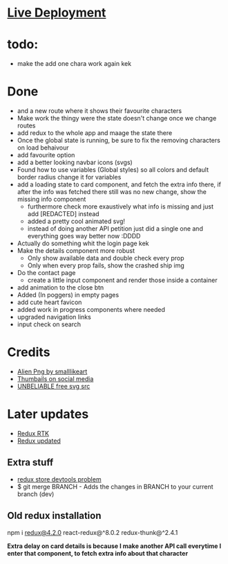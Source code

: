 # [Live Deployment](https://rick-morty-vite-react.vercel.app/)

# todo:
- make the add one chara work again kek

# Done
- and a new route where it shows their favourite characters
- Make work the thingy were the state doesn't change once we change routes
- add redux to the whole app and maage the state there
- Once the global state is running, be sure to fix the removing characters on load behaivour
- add favourite option
- add a better looking navbar icons (svgs)
- Found how to use variables (Global styles) so all colors and default border radius change it for variables
- add a loading state to card component, and fetch the extra info there, if after the info was fetched there still was no new change, show the missing info component
  - furthermore check more exaustively what info is missing and just add [REDACTED] instead
  - added a pretty cool animated svg!
  - instead of doing another API petition just did a single one and everything goes way better now :DDDD
- Actually do something whit the login page kek
- Make the details component more robust
  - Only show available data and double check every prop
  - Only when every prop fails, show the crashed ship img
- Do the contact page
  - create a little input component and render those inside a container 
- add animation to the close btn
- Added (In poggers) in empty pages
- add cute heart favicon
- added work in progress components where needed
- upgraded navigation links
- input check on search


# Credits
- [Alien Png by smalllikeart](https://www.flaticon.com/authors/smalllikeart)
- [Thumbails on social media](https://css-tricks.com/essential-meta-tags-social-media/)
- [UNBELIABLE free svg src](https://loading.io/)

# Later updates
- [Redux RTK](https://redux-toolkit.js.org/rtk-query/overview)
- [Redux updated](https://redux.js.org/tutorials/fundamentals/part-6-async-logic#example-rest-api-and-client)

## Extra stuff
- [redux store devtools problem](https://github.com/jhen0409/react-native-debugger/issues/280)
- $ git merge BRANCH - Adds the changes in BRANCH to your current branch (dev) 


## Old redux installation
npm i redux@4.2.0 react-redux@^8.0.2 redux-thunk@^2.4.1

**Extra delay on card details is because I make another API call everytime I enter that component, to fetch extra info about that character**

